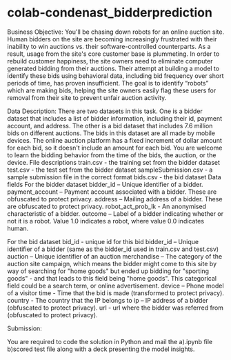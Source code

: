 # colab-condenast_bidderprediction
Business Objective: 
You'll be chasing down robots for an online auction site. Human bidders on the site are becoming increasingly frustrated with their inability to win auctions vs. their software-controlled counterparts. As a result, usage from the site's core customer base is plummeting.
In order to rebuild customer happiness, the site owners need to eliminate computer generated bidding from their auctions. Their attempt at building a model to identify these bids using behavioral data, including bid frequency over short periods of time, has proven insufficient. 
The goal is to identify “robots” which are making bids, helping the site owners easily flag these users for removal from their site to prevent unfair auction activity. 
 
Data Description: 
There are two datasets in this task. One is a bidder dataset that includes a list of bidder information, including their id, payment account, and address. The other is a bid dataset that includes 7.6 million bids on different auctions. The bids in this dataset are all made by mobile devices.
The online auction platform has a fixed increment of dollar amount for each bid, so it doesn't include an amount for each bid. You are welcome to learn the bidding behavior from the time of the bids, the auction, or the device. 
File descriptions
train.csv - the training set from the bidder dataset
test.csv - the test set from the bidder dataset
sampleSubmission.csv - a sample submission file in the correct format
bids.csv - the bid dataset
Data fields
For the bidder dataset
bidder_id – Unique identifier of a bidder.
payment_account – Payment account associated with a bidder. These are obfuscated to protect privacy. 
address – Mailing address of a bidder. These are obfuscated to protect privacy. 
robot_act_prob_lk - An anonymised characteristic of a bidder.
outcome – Label of a bidder indicating whether or not it is a robot. Value 1.0 indicates a robot, where value 0.0 indicates human.
 
For the bid dataset
bid_id - unique id for this bid
bidder_id – Unique identifier of a bidder (same as the bidder_id used in train.csv and test.csv)
auction – Unique identifier of an auction
merchandise –  The category of the auction site campaign, which means the bidder might come to this site by way of searching for "home goods" but ended up bidding for "sporting goods" - and that leads to this field being "home goods". This categorical field could be a search term, or online advertisement. 
device – Phone model of a visitor
time - Time that the bid is made (transformed to protect privacy).
country - The country that the IP belongs to
ip – IP address of a bidder (obfuscated to protect privacy).
url - url where the bidder was referred from (obfuscated to protect privacy). 


Submission:

You are required to code the solution in Python and mail the a).ipynb file b)scored test file along with a deck presenting the model insights.

